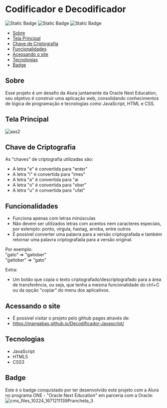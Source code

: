 # Codificador e Decodificador
![Static Badge](https://img.shields.io/badge/JavaScript-FFFF00)
![Static Badge](https://img.shields.io/badge/CSS-purple)
![Static Badge](https://img.shields.io/badge/HTML-red)  
  
* [Sobre](#Sobre)
* [Tela Principal](#Tela-Principal)
* [Chave de Criptografia](Chave-de-Criptografia)
* [Funcionalidades](#Funcionalidades)
* [Acessando o site](#Acessando-o-site)
* [Tecnologias](#Tecnologias)
* [Badge](#Badge)

## Sobre
Esse projeto é um desafio da Alura juntamente da Oracle Next Education, seu objetivo é construir uma aplicação web, consolidando conhecimentos de lógica de programação e tecnologias como
JavaScript, HTML e CSS.

## Tela Principal
![aas2](https://github.com/user-attachments/assets/5d171356-f999-461d-ac76-548ddef7ff73)

## Chave de Criptografia

As "chaves" de criptografia utilizadas são:  
- A letra "e" é convertida para "enter"  
- A letra "i" é convertida para "imes"  
- A letra "a" é convertida para "ai  
- A letra "o" é convertida para "ober"  
- A letra "u" é convertida para "ufat"

## Funcionalidades

- Funciona apenas com letras minúsculas
- Não devem ser utilizados letras com acentos nem caracteres especiais, por exlemplo: ponto, vírgula, hastag, arroba, entre outros
- É possível converter uma palavra para a versão criptografada e também retornar uma palavra criptografada para a versão original.

Por exemplo:  
"gato" => "gaitober"  
"gaitober" => "gato"

Extra:
- Um botão que copia o texto criptografado/descriptografado para a área de transferência, ou seja, que tenha a mesma funcionalidade do ctrl+C ou da opção "copiar" do menu dos aplicativos. 

## Acessando o site
- É possível visitar o projeto pelo github pages através de:  
-  https://mangabas.github.io/Decodificador-Javascript/

## Tecnologias
- JavaScript
- HTML5
- CSS3

## Badge
Este é o badge conquistado por ter desenvolvido este projeto com a Alura no programa ONE - "Oracle Next Education" em parceria com a Oracle:  
![cms_files_10224_1671211139Prancheta_3](https://github.com/user-attachments/assets/067640e7-2847-4537-9b24-55e41d3264fb)
